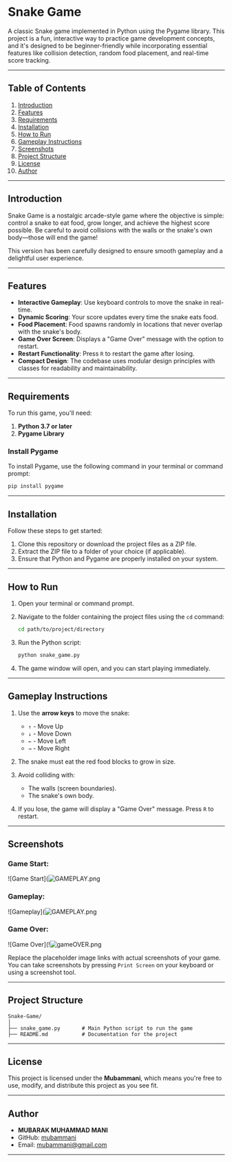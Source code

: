 
# Snake Game

A classic Snake game implemented in Python using the Pygame library. This project is a fun, interactive way to practice game development concepts, and it's designed to be beginner-friendly while incorporating essential features like collision detection, random food placement, and real-time score tracking.

---

## Table of Contents

1. [Introduction](#introduction)  
2. [Features](#features)  
3. [Requirements](#requirements)  
4. [Installation](#installation)  
5. [How to Run](#how-to-run)  
6. [Gameplay Instructions](#gameplay-instructions)  
7. [Screenshots](#screenshots)  
8. [Project Structure](#project-structure)  
9. [License](#license)  
10. [Author](#author)  

---

## Introduction

Snake Game is a nostalgic arcade-style game where the objective is simple: control a snake to eat food, grow longer, and achieve the highest score possible. Be careful to avoid collisions with the walls or the snake's own body—those will end the game!

This version has been carefully designed to ensure smooth gameplay and a delightful user experience.

---

## Features

- **Interactive Gameplay**: Use keyboard controls to move the snake in real-time.  
- **Dynamic Scoring**: Your score updates every time the snake eats food.  
- **Food Placement**: Food spawns randomly in locations that never overlap with the snake's body.  
- **Game Over Screen**: Displays a "Game Over" message with the option to restart.  
- **Restart Functionality**: Press `R` to restart the game after losing.  
- **Compact Design**: The codebase uses modular design principles with classes for readability and maintainability.  

---

## Requirements

To run this game, you'll need:

1. **Python 3.7 or later**  
2. **Pygame Library**  

### Install Pygame  
To install Pygame, use the following command in your terminal or command prompt:  

```bash
pip install pygame
```

---

## Installation

Follow these steps to get started:

1. Clone this repository or download the project files as a ZIP file.  
2. Extract the ZIP file to a folder of your choice (if applicable).  
3. Ensure that Python and Pygame are properly installed on your system.  

---

## How to Run

1. Open your terminal or command prompt.  
2. Navigate to the folder containing the project files using the `cd` command:  

   ```bash
   cd path/to/project/directory
   ```

3. Run the Python script:  

   ```bash
   python snake_game.py
   ```

4. The game window will open, and you can start playing immediately.  

---

## Gameplay Instructions

1. Use the **arrow keys** to move the snake:
   - `↑` - Move Up  
   - `↓` - Move Down  
   - `←` - Move Left  
   - `→` - Move Right  

2. The snake must eat the red food blocks to grow in size.  
3. Avoid colliding with:
   - The walls (screen boundaries).  
   - The snake's own body.  

4. If you lose, the game will display a "Game Over" message. Press `R` to restart.  

---

## Screenshots

### Game Start:  
![Game Start](![GAMEPLAY.png](Screenshot%2FGAMEPLAY.png)  

### Gameplay:  
![Gameplay](![GAMEPLAY.png](Screenshot%2FGAMEPLAY.png)

### Game Over:  
![Game Over](!![gameOVER.png](Screenshot%2FgameOVER.png)  

Replace the placeholder image links with actual screenshots of your game. You can take screenshots by pressing `Print Screen` on your keyboard or using a screenshot tool.

---

## Project Structure

```plaintext
Snake-Game/
│
├── snake_game.py       # Main Python script to run the game
├── README.md           # Documentation for the project
```

---

## License

This project is licensed under the **Mubammani**, which means you're free to use, modify, and distribute this project as you see fit.  

---

## Author

- **MUBARAK MUHAMMAD MANI**  
- GitHub: [mubammani](https://github.com/YourGitHubUsername)  
- Email: mubammani@gmail.com  

---
